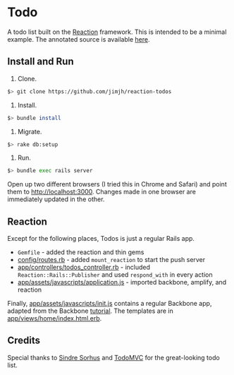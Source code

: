 # Todo
A todo list built on the [Reaction][1] framework. This is intended to be a minimal example.
The annotated source is available [here][6].

## Install and Run

1. Clone.

  ```bash
  $> git clone https://github.com/jimjh/reaction-todos
  ```

1. Install.

  ```bash
  $> bundle install
  ```

1. Migrate.

  ```bash
  $> rake db:setup
  ```

1. Run.

  ```bash
  $> bundle exec rails server
  ```

Open up two different browsers (I tried this in Chrome and Safari) and point
them to [http://localhost:3000](http://localhost:3000).  Changes made in one
browser are immediately updated in the other.

## Reaction
Except for the following places, Todos is just a regular Rails app.

* `Gemfile` - added the reaction and thin gems
* [config/routes.rb][5] - added `mount_reaction` to start the push server
* [app/controllers/todos_controller.rb][7] - included `Reaction::Rails::Publisher` and used
  `respond_with` in every action
* [app/assets/javascripts/application.js][8] - imported backbone, amplify, and
  reaction

Finally, [app/assets/javascripts/init.js][9] contains a regular Backbone app,
adapted from the Backbone [tutorial][4].  The templates are in
[app/views/home/index.html.erb][0].

## Credits
Special thanks to [Sindre Sorhus][2] and [TodoMVC][3] for the great-looking
todo list.

  [1]: https://github.com/jimjh/reaction
  [2]: https://github.com/sindresorhus
  [3]: http://todomvc.com
  [4]: http://backbonejs.org/docs/todos.html
  [5]: http://jimjh.github.com/reaction-todos/config/routes.html
  [6]: http://jimjh.github.com/reaction-todos
  [7]: http://jimjh.github.com/reaction-todos/app/controllers/todos_controller.html
  [8]: https://github.com/jimjh/reaction-todos/blob/master/app/assets/javascripts/application.js
  [9]: http://jimjh.github.com/reaction-todos/app/assets/javascripts/init.html
  [0]: http://jimjh.github.com/reaction-todos/app/views/home/index.html.html

